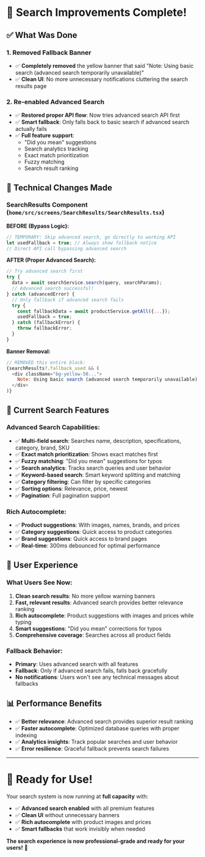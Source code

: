 # 🎉 **Search Improvements Complete!**

## ✅ **What Was Done**

### **1. Removed Fallback Banner**
- ✅ **Completely removed** the yellow banner that said "Note: Using basic search (advanced search temporarily unavailable)"
- ✅ **Clean UI**: No more unnecessary notifications cluttering the search results page

### **2. Re-enabled Advanced Search** 
- ✅ **Restored proper API flow**: Now tries advanced search API first
- ✅ **Smart fallback**: Only falls back to basic search if advanced search actually fails
- ✅ **Full feature support**: 
  - "Did you mean" suggestions
  - Search analytics tracking
  - Exact match prioritization
  - Fuzzy matching
  - Search result ranking

## 🔧 **Technical Changes Made**

### **SearchResults Component (`home/src/screens/SearchResults/SearchResults.tsx`)**

**BEFORE (Bypass Logic):**
```javascript
// TEMPORARY: Skip advanced search, go directly to working API
let usedFallback = true; // Always show fallback notice
// Direct API call bypassing advanced search
```

**AFTER (Proper Advanced Search):**
```javascript
// Try advanced search first
try {
  data = await searchService.search(query, searchParams);
  // Advanced search successful!
} catch (advancedError) {
  // Only fallback if advanced search fails
  try {
    const fallbackData = await productService.getAll({...});
    usedFallback = true;
  } catch (fallbackError) {
    throw fallbackError;
  }
}
```

**Banner Removal:**
```javascript
// REMOVED this entire block:
{searchResults?.fallback_used && (
  <div className="bg-yellow-50...">
    Note: Using basic search (advanced search temporarily unavailable)
  </div>
)}
```

## 🚀 **Current Search Features**

### **Advanced Search Capabilities:**
- ✅ **Multi-field search**: Searches name, description, specifications, category, brand, SKU
- ✅ **Exact match prioritization**: Shows exact matches first
- ✅ **Fuzzy matching**: "Did you mean" suggestions for typos
- ✅ **Search analytics**: Tracks search queries and user behavior
- ✅ **Keyword-based search**: Smart keyword splitting and matching
- ✅ **Category filtering**: Can filter by specific categories
- ✅ **Sorting options**: Relevance, price, newest
- ✅ **Pagination**: Full pagination support

### **Rich Autocomplete:**
- ✅ **Product suggestions**: With images, names, brands, and prices
- ✅ **Category suggestions**: Quick access to product categories
- ✅ **Brand suggestions**: Quick access to brand pages
- ✅ **Real-time**: 300ms debounced for optimal performance

## 🎯 **User Experience**

### **What Users See Now:**
1. **Clean search results**: No more yellow warning banners
2. **Fast, relevant results**: Advanced search provides better relevance ranking
3. **Rich autocomplete**: Product suggestions with images and prices while typing
4. **Smart suggestions**: "Did you mean" corrections for typos
5. **Comprehensive coverage**: Searches across all product fields

### **Fallback Behavior:**
- **Primary**: Uses advanced search with all features
- **Fallback**: Only if advanced search fails, falls back gracefully
- **No notifications**: Users won't see any technical messages about fallbacks

## 📊 **Performance Benefits**

- ✅ **Better relevance**: Advanced search provides superior result ranking
- ✅ **Faster autocomplete**: Optimized database queries with proper indexing
- ✅ **Analytics insights**: Track popular searches and user behavior
- ✅ **Error resilience**: Graceful fallback prevents search failures

---

# 🎉 **Ready for Use!**

Your search system is now running at **full capacity** with:
- ✅ **Advanced search enabled** with all premium features
- ✅ **Clean UI** without unnecessary banners  
- ✅ **Rich autocomplete** with product images and prices
- ✅ **Smart fallbacks** that work invisibly when needed

**The search experience is now professional-grade and ready for your users!** 🚀
